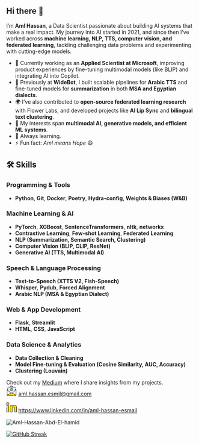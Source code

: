## Hi there 👋  

I’m **Aml Hassan**, a Data Scientist passionate about building AI systems that make a real impact. My journey into AI started in 2021, and since then I’ve worked across **machine learning, NLP, TTS, computer vision, and federated learning**, tackling challenging data problems and experimenting with cutting-edge models.  

- 💼 Currently working as an **Applied Scientist at Microsoft**, improving product experiences by fine-tuning multimodal models (like BLIP) and integrating AI into Copilot.  
- 🧠 Previously at **WideBot**, I built scalable pipelines for **Arabic TTS** and fine-tuned models for **summarization** in both **MSA and Egyptian dialects**.  
- 🌍 I’ve also contributed to **open-source federated learning research** with Flower Labs, and developed projects like **AI Lip Sync** and **bilingual text clustering**.  
- 🔬 My interests span **multimodal AI, generative models, and efficient ML systems**.  
- 🌱 Always learning.  
- ⚡ Fun fact: *Aml means Hope* 😄

## 🛠 Skills  

### Programming & Tools  
- **Python**, **Git**, **Docker**, **Poetry**, **Hydra-config**, **Weights & Biases (W&B)**  

### Machine Learning & AI  
- **PyTorch**, **XGBoost**, **SentenceTransformers**, **nltk**, **networkx**  
- **Contrastive Learning**, **Few-shot Learning**, **Federated Learning**  
- **NLP (Summarization, Semantic Search, Clustering)**  
- **Computer Vision (BLIP, CLIP, ResNet)**  
- **Generative AI (TTS, Multimodal AI)**  

### Speech & Language Processing  
- **Text-to-Speech (XTTS V2, Fish-Speech)**  
- **Whisper**, **Pydub**, **Forced Alignment**  
- **Arabic NLP (MSA & Egyptian Dialect)**  

### Web & App Development  
- **Flask**, **Streamlit**  
- **HTML**, **CSS**, **JavaScript**  

### Data Science & Analytics  
- **Data Collection & Cleaning**  
- **Model Fine-tuning & Evaluation (Cosine Similarity, AUC, Accuracy)**  
- **Clustering (Louvain)**  


Check out my [Medium](https://medium.com/@amlhassanabdelhamid) where I share insights from my projects.  
  <img src="https://github.com/Aml-Hassan-Abd-El-hamid/Aml-Hassan-Abd-El-hamid/blob/main/imgs/email_3296464.png" width="28" height="27" > aml.hassan.esmil@gmail.com

  <img src="https://github.com/Aml-Hassan-Abd-El-hamid/Aml-Hassan-Abd-El-hamid/blob/main/imgs/linkedin_220586.png" width="28" height="27" > https://www.linkedin.com/in/aml-hassan-esmail

<p><img align="center" src="https://github-readme-stats.vercel.app/api?username=Aml-Hassan-Abd-El-hamid&show_icons=true&locale=en" alt="Aml-Hassan-Abd-El-hamid" /></p>

[![GitHub Streak](https://streak-stats.demolab.com?user=Aml-Hassan-Abd-El-hamid&theme=shadow-blue&hide_border=true&border_radius=0&card_width=1000)](https://www.Aml-Hassan-Abd-El-hamid.dev)
